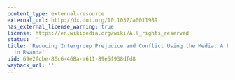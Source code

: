 ```yaml
---
content_type: external-resource
external_url: http://dx.doi.org/10.1037/a0011989
has_external_license_warning: true
license: https://en.wikipedia.org/wiki/All_rights_reserved
status: ''
title: 'Reducing Intergroup Prejudice and Conflict Using the Media: A Field Experiment
  in Rwanda'
uid: 69e2fcbe-86c6-468a-a611-89e5f938dfd8
wayback_url: ''
---
```

